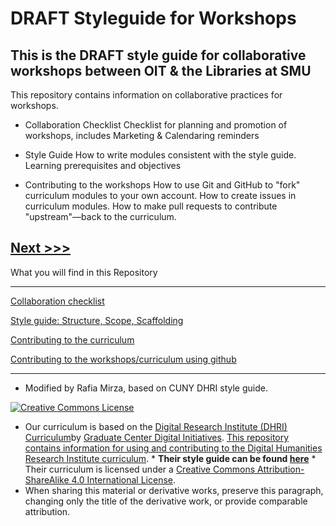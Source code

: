 # **DRAFT** Styleguide for Workshops
## This is the DRAFT style guide for collaborative workshops between OIT & the Libraries at SMU

This repository contains information on collaborative  practices for workshops. 

* Collaboration Checklist 
Checklist for planning and promotion of workshops, includes Marketing & Calendaring reminders

* Style Guide
How to write modules consistent with the style guide.
Learning prerequisites and objectives

* Contributing to the workshops 
How to use Git and GitHub to "fork" curriculum modules to your own account.
How to create issues in curriculum modules.
How to make pull requests to contribute "upstream"—back to the curriculum.

[Next >>>](/sections/collab_checklist.md)
----


What you will find in this Repository

-----

[Collaboration checklist](/sections/collab_checklist.md)

[Style guide: Structure, Scope, Scaffolding](/sections/style_guide.md)  

[Contributing to the curriculum](/sections/module_checklist.md)  

[Contributing to the workshops/curriculum using github](/sections/contributing.md)

-----

* Modified by Rafia Mirza, based on CUNY DHRI style guide. 

[![Creative Commons License](https://i.creativecommons.org/l/by-sa/4.0/88x31.png)](http://creativecommons.org/licenses/by-sa/4.0/)

* Our curriculum is based on the [Digital Research Institute (DHRI) Curriculum](https://github.com/DHRI-Curriculum)by [Graduate Center Digital Initiatives](https://gcdi.commons.gc.cuny.edu/). [This repository contains information for using and contributing to the Digital Humanities Research Institute curriculum](https://github.com/DHRI-Curriculum/guide). * <b>Their style guide can be found [here](https://github.com/DHRI-Curriculum/guide)</b> * Their curriculum is licensed under a [Creative Commons Attribution-ShareAlike 4.0 International License](http://creativecommons.org/licenses/by-sa/4.0/). 
* When sharing this material or derivative works, preserve this paragraph, changing only the title of the derivative work, or provide comparable attribution.